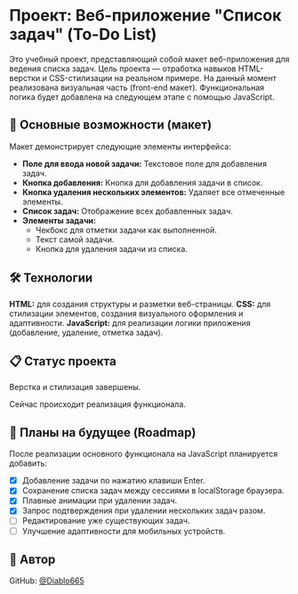 # Проект: Веб-приложение "Список задач" (To-Do List)

Это учебный проект, представляющий собой макет веб-приложения для ведения списка задач. Цель проекта — отработка навыков HTML-верстки и CSS-стилизации на реальном примере.
На данный момент реализована визуальная часть (front-end макет). Функциональная логика будет добавлена на следующем этапе с помощью JavaScript.

## 🚀 Основные возможности (макет)

Макет демонстрирует следующие элементы интерфейса:
- **Поле для ввода новой задачи:** Текстовое поле для добавления задач.
- **Кнопка добавления:** Кнопка для добавления задачи в список.
- **Кнопка удаления нескольких элементов:** Удаляет все отмеченные элементы.
- **Список задач:** Отображение всех добавленных задач.
- **Элементы задачи:**
    - Чекбокс для отметки задачи как выполненной.
    - Текст самой задачи.
    - Кнопка для удаления задачи из списка.

## 🛠️ Технологии

**HTML:** для создания структуры и разметки веб-страницы.
**CSS:** для стилизации элементов, создания визуального оформления и адаптивности.
**JavaScript:** для реализации логики приложения (добавление, удаление, отметка задач).

## 📋 Статус проекта

Верстка и стилизация завершены. 

Сейчас происходит реализация функционала.

## 🎯 Планы на будущее (Roadmap)
После реализации основного функционала на JavaScript планируется добавить:
- [x] Добавление задачи по нажатию клавиши Enter.
- [x] Сохранение списка задач между сессиями в localStorage браузера.
- [x] Плавные анимации при удалении задач.
- [x] Запрос подтверждения при удалении нескольких задач разом.
- [ ] Редактирование уже существующих задач.
- [ ] Улучшение адаптивности для мобильных устройств.

## 👤 Автор
GitHub: [@Diablo665](https://github.com/Diablo665)